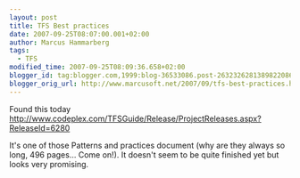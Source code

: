 ```yaml
---
layout: post
title: TFS Best practices
date: 2007-09-25T08:07:00.001+02:00
author: Marcus Hammarberg
tags:
  - TFS
modified_time: 2007-09-25T08:09:36.658+02:00
blogger_id: tag:blogger.com,1999:blog-36533086.post-2632326281389822086
blogger_orig_url: http://www.marcusoft.net/2007/09/tfs-best-practices.html
---
```


Found this
today
<http://www.codeplex.com/TFSGuide/Release/ProjectReleases.aspx?ReleaseId=6280>

It's one of those Patterns and practices document (why are they always
so long, 496 pages... Come on!). It doesn't seem to be quite finished
yet but looks very promising.
